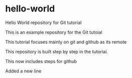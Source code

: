 # hello-world
Hello World repository for Git tutorial

This is an example repository for the Git tutoial

This tutorial focuses mainly on git and github as its remote

This repository is built step by step in the tutorial. 

This now includes steps for github

Added a new line
